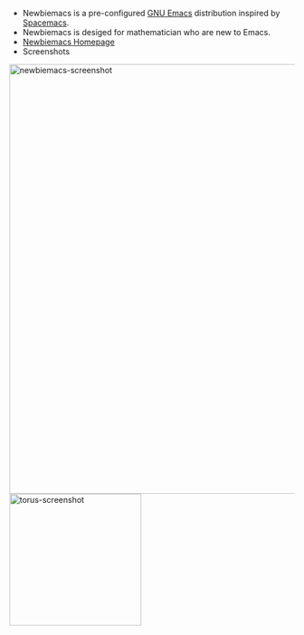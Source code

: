 -   Newbiemacs is a pre-configured [GNU Emacs](https://www.gnu.org/software/emacs/) distribution inspired by [Spacemacs](https://www.spacemacs.org/).
-   Newbiemacs is desiged for mathematician who are new to Emacs.
-   [Newbiemacs Homepage](https://jangsookim.github.io/newbiemacs/newbiemacs-home.html)
-   Screenshots

<img width="760" alt="newbiemacs-screenshot" src="https://user-images.githubusercontent.com/24665391/206890001-6fc97c4f-2004-41e5-9d3d-a93f21307bff.png">
<img width="233" alt="torus-screenshot" src="https://user-images.githubusercontent.com/24665391/206890004-9125455b-bac9-4ebb-b345-7f74c217fe67.png">
